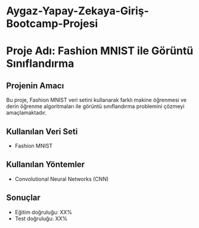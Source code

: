 # Aygaz-Yapay-Zekaya-Giriş-Bootcamp-Projesi
# Proje Adı: Fashion MNIST ile Görüntü Sınıflandırma

## Projenin Amacı
Bu proje, Fashion MNIST veri setini kullanarak farklı makine öğrenmesi ve derin öğrenme algoritmaları ile görüntü sınıflandırma problemini çözmeyi amaçlamaktadır.

## Kullanılan Veri Seti
- Fashion MNIST

## Kullanılan Yöntemler
- Convolutional Neural Networks (CNN)

## Sonuçlar
- Eğitim doğruluğu: XX%
- Test doğruluğu: XX%
